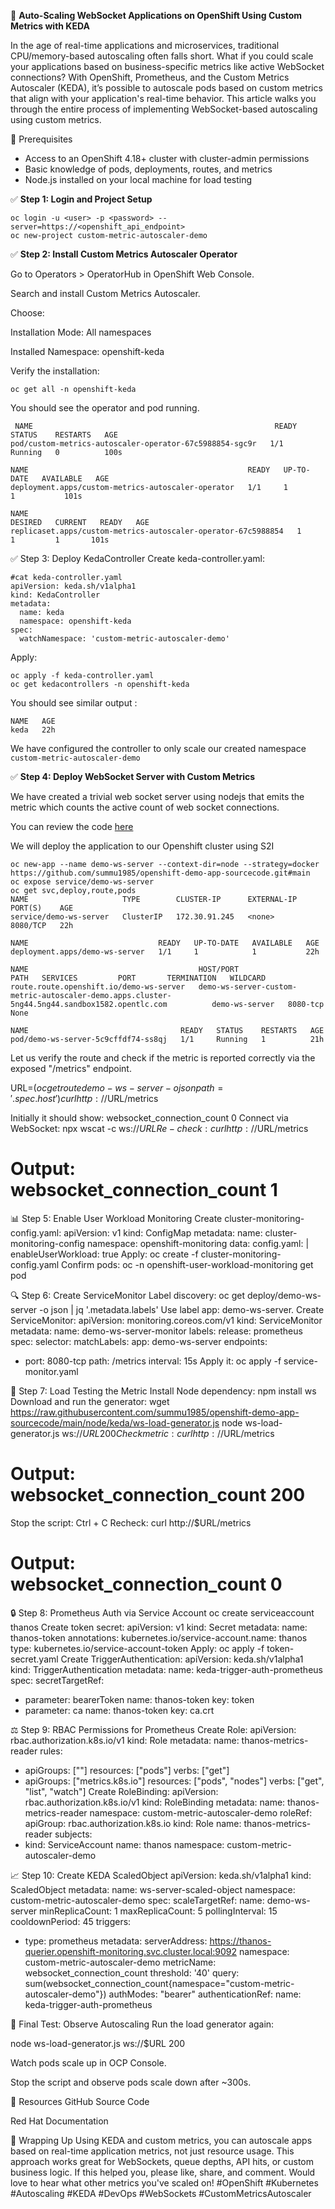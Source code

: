 🔄 **Auto-Scaling WebSocket Applications on OpenShift Using Custom Metrics with KEDA**

In the age of real-time applications and microservices, traditional CPU/memory-based autoscaling often falls short. 
What if you could scale your applications based on business-specific metrics like active WebSocket connections? 
With OpenShift, Prometheus, and the Custom Metrics Autoscaler (KEDA), it’s possible to autoscale pods based on custom metrics that align with your application's real-time behavior.
This article walks you through the entire process of implementing WebSocket-based autoscaling using custom metrics.

📄 Prerequisites
- Access to an OpenShift 4.18+ cluster with cluster-admin permissions
- Basic knowledge of pods, deployments, routes, and metrics
- Node.js installed on your local machine for load testing

✅ **Step 1: Login and Project Setup**

```
oc login -u <user> -p <password> --server=https://<openshift_api_endpoint>
oc new-project custom-metric-autoscaler-demo
```

✅ **Step 2: Install Custom Metrics Autoscaler Operator**

Go to Operators > OperatorHub in OpenShift Web Console.

Search and install Custom Metrics Autoscaler.

Choose:

Installation Mode: All namespaces

Installed Namespace: openshift-keda

Verify the installation:

```
oc get all -n openshift-keda
```

You should see the operator and pod running.

```
 NAME                                                      READY   STATUS    RESTARTS   AGE
pod/custom-metrics-autoscaler-operator-67c5988854-sgc9r   1/1     Running   0          100s

NAME                                                 READY   UP-TO-DATE   AVAILABLE   AGE
deployment.apps/custom-metrics-autoscaler-operator   1/1     1            1           101s

NAME                                                            DESIRED   CURRENT   READY   AGE
replicaset.apps/custom-metrics-autoscaler-operator-67c5988854   1         1         1       101s
```

✅ Step 3: Deploy KedaController
Create keda-controller.yaml:
```
#cat keda-controller.yaml
apiVersion: keda.sh/v1alpha1
kind: KedaController
metadata:
  name: keda
  namespace: openshift-keda
spec:
  watchNamespace: 'custom-metric-autoscaler-demo'
```
Apply:

```
oc apply -f keda-controller.yaml
oc get kedacontrollers -n openshift-keda
```

You should see similar output :

```
NAME   AGE
keda   22h
```

We have configured the controller to only scale our created namespace 
```custom-metric-autoscaler-demo```

✅ **Step 4: Deploy WebSocket Server with Custom Metrics**

We have created a trivial web socket server using nodejs that emits the metric which counts the active count of web socket connections.

You can review the code [here](https://github.com/summu1985/openshift-demo-app-sourcecode/blob/main/node/web-socket-server.js)

We will deploy the application to our Openshift cluster using S2I

```
oc new-app --name demo-ws-server --context-dir=node --strategy=docker https://github.com/summu1985/openshift-demo-app-sourcecode.git#main
oc expose service/demo-ws-server
oc get svc,deploy,route,pods
NAME                     TYPE        CLUSTER-IP      EXTERNAL-IP   PORT(S)    AGE
service/demo-ws-server   ClusterIP   172.30.91.245   <none>        8080/TCP   22h

NAME                             READY   UP-TO-DATE   AVAILABLE   AGE
deployment.apps/demo-ws-server   1/1     1            1           22h

NAME                                      HOST/PORT                                                                                       PATH   SERVICES         PORT       TERMINATION   WILDCARD
route.route.openshift.io/demo-ws-server   demo-ws-server-custom-metric-autoscaler-demo.apps.cluster-5ng44.5ng44.sandbox1582.opentlc.com          demo-ws-server   8080-tcp                 None

NAME                                  READY   STATUS    RESTARTS   AGE
pod/demo-ws-server-5c9cffdf74-ss8qj   1/1     Running   1          21h
```

Let us verify the route and check if the metric is reported correctly via the exposed "/metrics" endpoint.

URL=$(oc get route demo-ws-server -o jsonpath='{.spec.host}')
curl http://$URL/metrics

Initially it should show:
websocket_connection_count 0
Connect via WebSocket:
npx wscat -c ws://$URL
Re-check:
curl http://$URL/metrics
# Output: websocket_connection_count 1

📊 Step 5: Enable User Workload Monitoring
Create cluster-monitoring-config.yaml:
apiVersion: v1
kind: ConfigMap
metadata:
  name: cluster-monitoring-config
  namespace: openshift-monitoring
data:
  config.yaml: |
    enableUserWorkload: true
Apply:
oc create -f cluster-monitoring-config.yaml
Confirm pods:
oc -n openshift-user-workload-monitoring get pod

🔍 Step 6: Create ServiceMonitor
Label discovery:
oc get deploy/demo-ws-server -o json | jq '.metadata.labels'
Use label app: demo-ws-server. Create ServiceMonitor:
apiVersion: monitoring.coreos.com/v1
kind: ServiceMonitor
metadata:
  name: demo-ws-server-monitor
  labels:
    release: prometheus
spec:
  selector:
    matchLabels:
      app: demo-ws-server
  endpoints:
  - port: 8080-tcp
    path: /metrics
    interval: 15s
Apply it:
oc apply -f service-monitor.yaml

🚀 Step 7: Load Testing the Metric
Install Node dependency:
npm install ws
Download and run the generator:
wget https://raw.githubusercontent.com/summu1985/openshift-demo-app-sourcecode/main/node/keda/ws-load-generator.js
node ws-load-generator.js ws://$URL 200
Check metric:
curl http://$URL/metrics
# Output: websocket_connection_count 200
Stop the script:
Ctrl + C
Recheck:
curl http://$URL/metrics
# Output: websocket_connection_count 0

🔒 Step 8: Prometheus Auth via Service Account
oc create serviceaccount thanos
Create token secret:
apiVersion: v1
kind: Secret
metadata:
  name: thanos-token
  annotations:
    kubernetes.io/service-account.name: thanos
  type: kubernetes.io/service-account-token
Apply:
oc apply -f token-secret.yaml
Create TriggerAuthentication:
apiVersion: keda.sh/v1alpha1
kind: TriggerAuthentication
metadata:
  name: keda-trigger-auth-prometheus
spec:
  secretTargetRef:
  - parameter: bearerToken
    name: thanos-token
    key: token
  - parameter: ca
    name: thanos-token
    key: ca.crt

⚖️ Step 9: RBAC Permissions for Prometheus
Create Role:
apiVersion: rbac.authorization.k8s.io/v1
kind: Role
metadata:
  name: thanos-metrics-reader
rules:
- apiGroups: [""]
  resources: ["pods"]
  verbs: ["get"]
- apiGroups: ["metrics.k8s.io"]
  resources: ["pods", "nodes"]
  verbs: ["get", "list", "watch"]
Create RoleBinding:
apiVersion: rbac.authorization.k8s.io/v1
kind: RoleBinding
metadata:
  name: thanos-metrics-reader
  namespace: custom-metric-autoscaler-demo
roleRef:
  apiGroup: rbac.authorization.k8s.io
  kind: Role
  name: thanos-metrics-reader
subjects:
- kind: ServiceAccount
  name: thanos
  namespace: custom-metric-autoscaler-demo

📈 Step 10: Create KEDA ScaledObject
apiVersion: keda.sh/v1alpha1
kind: ScaledObject
metadata:
  name: ws-server-scaled-object
  namespace: custom-metric-autoscaler-demo
spec:
  scaleTargetRef:
    name: demo-ws-server
  minReplicaCount: 1
  maxReplicaCount: 5
  pollingInterval: 15
  cooldownPeriod: 45
  triggers:
  - type: prometheus
    metadata:
      serverAddress: https://thanos-querier.openshift-monitoring.svc.cluster.local:9092
      namespace: custom-metric-autoscaler-demo
      metricName: websocket_connection_count
      threshold: '40'
      query: sum(websocket_connection_count{namespace="custom-metric-autoscaler-demo"})
      authModes: "bearer"
    authenticationRef:
      name: keda-trigger-auth-prometheus

🎉 Final Test: Observe Autoscaling
Run the load generator again:


node ws-load-generator.js ws://$URL 200

Watch pods scale up in OCP Console.


Stop the script and observe pods scale down after ~300s.



📂 Resources
GitHub Source Code


Red Hat Documentation



🙌 Wrapping Up
Using KEDA and custom metrics, you can autoscale apps based on real-time application metrics, not just resource usage. This approach works great for WebSockets, queue depths, API hits, or custom business logic.
If this helped you, please like, share, and comment. Would love to hear what other metrics you've scaled on!
#OpenShift #Kubernetes #Autoscaling #KEDA #DevOps #WebSockets #CustomMetricsAutoscaler

